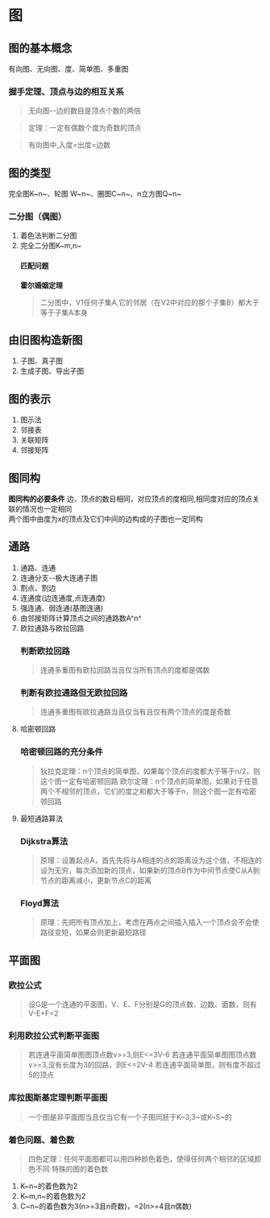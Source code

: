 # 图
## 图的基本概念
有向图、无向图、度、简单图、多重图  
### 握手定理、顶点与边的相互关系
> 无向图--边的数目是顶点个数的两倍  

>定理：一定有偶数个度为奇数的顶点  

> 有向图中,入度=出度=边数  
## 图的类型  
完全图K~n~、轮图  W~n~、圈图C~n~、n立方图Q~n~  
### 二分图（偶图）
1. 着色法判断二分图
2. 完全二分图K~m,n~
   #### 匹配问题
   **霍尔婚姻定理**
   > 二分图中，V1任何子集A,它的邻居（在V2中对应的那个子集B）都大于等于子集A本身
## 由旧图构造新图
1. 子图、真子图
2. 生成子图、导出子图
## 图的表示
1. 图示法  
2. 邻接表
3. 关联矩阵  
4. 邻接矩阵  
## 图同构
**图同构的必要条件**
边、顶点的数目相同，对应顶点的度相同,相同度对应的顶点关联的情况也一定相同  
两个图中由度为x的顶点及它们中间的边构成的子图也一定同构
## 通路
1. 通路、连通
2. 连通分支--极大连通子图
3. 割点、割边
4. 连通度(边连通度,点连通度)
5. 强连通、弱连通(基图连通)
6. 由邻接矩阵计算顶点之间的通路数A^n^
7. 欧拉通路与欧拉回路
   ### 判断欧拉回路
   > 连通多重图有欧拉回路当且仅当所有顶点的度都是偶数
   ### 判断有欧拉通路但无欧拉回路
   > 连通多重图有欧拉通路当且仅当有且仅有两个顶点的度是奇数
8. 哈密顿回路
   ### 哈密顿回路的充分条件
   > 狄拉克定理：n个顶点的简单图，如果每个顶点的度都大于等于n/2，则这个图一定有哈密顿回路
   > 欧尔定理：n个顶点的简单图，如果对于任意两个不相邻的顶点，它们的度之和都大于等于n，则这个图一定有哈密顿回路
9. 最短通路算法
    ### Dijkstra算法
    >原理：设置起点A，首先先将与A相连的点的距离设为这个值，不相连的设为无穷，每次添加新的顶点，如果新的顶点B作为中间节点使C从A到节点的距离减小，更新节点C的距离
    ### Floyd算法
    > 原理：先把所有顶点加上，考虑在两点之间插入插入一个顶点会不会使路径变短，如果会则更新最短路径

## 平面图
### 欧拉公式
> 设G是一个连通的平面图，V、E、F分别是G的顶点数、边数、面数，则有V-E+F=2
### 利用欧拉公式判断平面图
> 若连通平面简单图图顶点数v>=3,则E<=3V-6
> 若连通平面简单图图顶点数v>=3,没有长度为3的回路，则E<=2V-4
> 若连通平面简单图，则有度不超过5的顶点
### 库拉图斯基定理判断平面图
> 一个图是非平面图当且仅当它有一个子图同胚于K~3,3~或K~5~的
### 着色问题、着色数
> 四色定理：任何平面图都可以用四种颜色着色，使得任何两个相邻的区域颜色不同
> 特殊的图的着色数
1. K~n~的着色数为2
2. K~m,n~的着色数为2
3. C~n~的着色数为3(n>=3且n奇数)，=2(n>=4且n偶数)